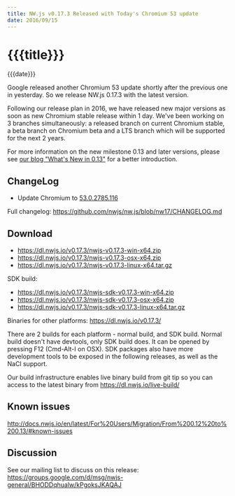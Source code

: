 ```yaml
---
title: NW.js v0.17.3 Released with Today's Chromium 53 update
date: 2016/09/15
---
```

# {{{title}}}
{{{date}}}

Google released another Chromium 53 update shortly after the previous one in yesterday. So we release NW.js 0.17.3 with the latest version.

Following our release plan in 2016, we have released new major versions as soon as new Chromium stable release within 1 day. We've been working on 3 branches simultaneously: a released branch on current Chromium stable, a beta branch on Chromium beta and a LTS branch which will be supported for the next 2 years.

For more information on the new milestone 0.13 and later versions, please see [our blog "What's New in 0.13"](https://nwjs.io/blog/whats-new-in-0.13) for a better introduction.

## ChangeLog

- Update Chromium to [53.0.2785.116](https://googlechromereleases.blogspot.com/2016/09/stable-channel-update-for-desktop_14.html)

Full changelog: https://github.com/nwjs/nw.js/blob/nw17/CHANGELOG.md

## Download 

* https://dl.nwjs.io/v0.17.3/nwjs-v0.17.3-win-x64.zip 
* https://dl.nwjs.io/v0.17.3/nwjs-v0.17.3-osx-x64.zip 
* https://dl.nwjs.io/v0.17.3/nwjs-v0.17.3-linux-x64.tar.gz 

SDK build: 
* https://dl.nwjs.io/v0.17.3/nwjs-sdk-v0.17.3-win-x64.zip 
* https://dl.nwjs.io/v0.17.3/nwjs-sdk-v0.17.3-osx-x64.zip 
* https://dl.nwjs.io/v0.17.3/nwjs-sdk-v0.17.3-linux-x64.tar.gz 

Binaries for other platforms: https://dl.nwjs.io/v0.17.3/ 

There are 2 builds for each platform - normal build, and SDK build. Normal build doesn't have devtools, only SDK build does. lt can be opened by pressing F12 (Cmd-Alt-I on OSX). SDK packages also have more development tools to be exposed in the following releases, as well as the NaCl support.

Our build infrastructure enables live binary build from git tip so you can access to the latest binary from https://dl.nwjs.io/live-build/ 

## Known issues 
 
http://docs.nwjs.io/en/latest/For%20Users/Migration/From%200.12%20to%200.13/#known-issues

## Discussion

See our mailing list to discuss on this release: https://groups.google.com/d/msg/nwjs-general/BHODDqhualw/kPgoksJKAQAJ
